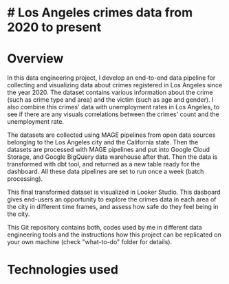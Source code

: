 # # Los Angeles crimes data from 2020 to present  
# Overview
In this data engineering project, I develop an end-to-end data pipeline for collecting and visualizing data about crimes registered in Los Angeles since the year 2020. The dataset contains various information about the crime (such as crime type and area) and the victim (such as age and gender). I also combine this crimes' data with unemployment rates in Los Angeles, to see if there are any visuals correlations between the crimes' count and the unemployment rate.  
  
The datasets are collected using MAGE pipelines from open data sources belonging to the Los Angeles city and the California state. Then the datasets are processed with MAGE pipelines and put into Google Cloud Storage, and Google BigQuery data warehouse after that. Then the data is transformed with dbt tool, and returned as a new table ready for the dashboard. All these data pipelines are set to run once a week (batch processing).
  
This final transformed dataset is visualized in Looker Studio. This dasboard gives end-users an opportunity to explore the crimes data in each area of the city in different time frames, and assess how safe do they feel being in the city.

This Git repository contains both, codes used by me in different data engineering tools and the instructions how this project can be replicated on your own machine (check "what-to-do" folder for details).
  
# Technologies used

